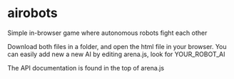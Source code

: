 # airobots
Simple in-browser game where autonomous robots fight each other

Download both files in a folder, and open the html file in your browser. You can easily add new a new AI by editing arena.js, look for YOUR_ROBOT_AI

The API documentation is found in the top of arena.js
